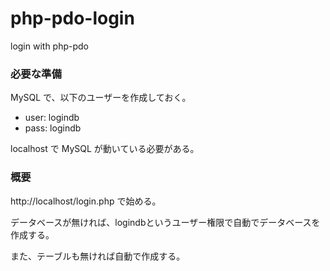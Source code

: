 # php-pdo-login
login with php-pdo

### 必要な準備
MySQL で、以下のユーザーを作成しておく。

- user: logindb
- pass: logindb

localhost で MySQL が動いている必要がある。

### 概要

http://localhost/login.php で始める。

データベースが無ければ、logindbというユーザー権限で自動でデータベースを作成する。

また、テーブルも無ければ自動で作成する。


<!-- 修正時刻： Sat Jun 20 16:18:10 2020 -->
